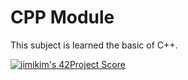 # CPP Module

This subject is learned the basic of C++.

[![jimikim's 42Project Score](https://badge42.herokuapp.com/api/project/jimikim/CPP_Module_00)](https://github.com/JaeSeoKim/badge42)
